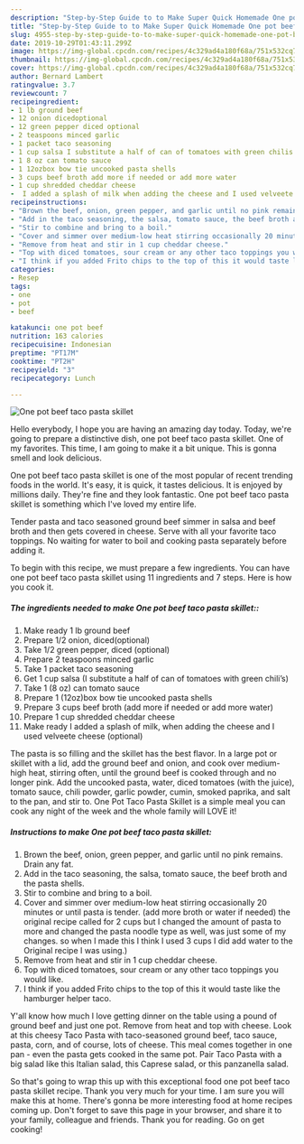 ```yaml
---
description: "Step-by-Step Guide to to Make Super Quick Homemade One pot beef taco pasta skillet"
title: "Step-by-Step Guide to to Make Super Quick Homemade One pot beef taco pasta skillet"
slug: 4955-step-by-step-guide-to-to-make-super-quick-homemade-one-pot-beef-taco-pasta-skillet
date: 2019-10-29T01:43:11.299Z
image: https://img-global.cpcdn.com/recipes/4c329ad4a180f68a/751x532cq70/one-pot-beef-taco-pasta-skillet-recipe-main-photo.jpg
thumbnail: https://img-global.cpcdn.com/recipes/4c329ad4a180f68a/751x532cq70/one-pot-beef-taco-pasta-skillet-recipe-main-photo.jpg
cover: https://img-global.cpcdn.com/recipes/4c329ad4a180f68a/751x532cq70/one-pot-beef-taco-pasta-skillet-recipe-main-photo.jpg
author: Bernard Lambert
ratingvalue: 3.7
reviewcount: 7
recipeingredient:
- 1 lb ground beef
- 12 onion dicedoptional
- 12 green pepper diced optional
- 2 teaspoons minced garlic
- 1 packet taco seasoning
- 1 cup salsa I substitute a half of can of tomatoes with green chilis
- 1 8 oz can tomato sauce
- 1 12ozbox bow tie uncooked pasta shells
- 3 cups beef broth add more if needed or add more water
- 1 cup shredded cheddar cheese
-  I added a splash of milk when adding the cheese and I used velveete cheese optional
recipeinstructions:
- "Brown the beef, onion, green pepper, and garlic until no pink remains. Drain any fat."
- "Add in the taco seasoning, the salsa, tomato sauce, the beef broth and the pasta shells."
- "Stir to combine and bring to a boil."
- "Cover and simmer over medium-low heat stirring occasionally 20 minutes or until pasta is tender. (add more broth or water if needed) the original recipe called for 2 cups but I changed the amount of pasta to more and changed the pasta noodle type as well, was just some of my changes. so when I made this I think I used 3 cups I did add water to the Original recipe I was using.)"
- "Remove from heat and stir in 1 cup cheddar cheese."
- "Top with diced tomatoes, sour cream or any other taco toppings you would like."
- "I think if you added Frito chips to the top of this it would taste like the hamburger helper taco."
categories:
- Resep
tags:
- one
- pot
- beef

katakunci: one pot beef
nutrition: 163 calories
recipecuisine: Indonesian
preptime: "PT17M"
cooktime: "PT2H"
recipeyield: "3"
recipecategory: Lunch

---
```



![One pot beef taco pasta skillet](https://img-global.cpcdn.com/recipes/4c329ad4a180f68a/751x532cq70/one-pot-beef-taco-pasta-skillet-recipe-main-photo.jpg)

Hello everybody, I hope you are having an amazing day today. Today, we're going to prepare a distinctive dish, one pot beef taco pasta skillet. One of my favorites. This time, I am going to make it a bit unique. This is gonna smell and look delicious.

One pot beef taco pasta skillet is one of the most popular of recent trending foods in the world. It's easy, it is quick, it tastes delicious. It is enjoyed by millions daily. They're fine and they look fantastic. One pot beef taco pasta skillet is something which I've loved my entire life.

Tender pasta and taco seasoned ground beef simmer in salsa and beef broth and then gets covered in cheese. Serve with all your favorite taco toppings. No waiting for water to boil and cooking pasta separately before adding it.


To begin with this recipe, we must prepare a few ingredients. You can have one pot beef taco pasta skillet using 11 ingredients and 7 steps. Here is how you cook it.

##### The ingredients needed to make One pot beef taco pasta skillet::

1. Make ready 1 lb ground beef
1. Prepare 1/2 onion, diced(optional)
1. Take 1/2 green pepper, diced (optional)
1. Prepare 2 teaspoons minced garlic
1. Take 1 packet taco seasoning
1. Get 1 cup salsa (I substitute a half of can of tomatoes with green chili’s)
1. Take 1 (8 oz) can tomato sauce
1. Prepare 1 (12oz)box bow tie uncooked pasta shells
1. Prepare 3 cups beef broth (add more if needed or add more water)
1. Prepare 1 cup shredded cheddar cheese
1. Make ready  I added a splash of milk, when adding the cheese and I used velveete cheese (optional)


The pasta is so filling and the skillet has the best flavor. In a large pot or skillet with a lid, add the ground beef and onion, and cook over medium-high heat, stirring often, until the ground beef is cooked through and no longer pink. Add the uncooked pasta, water, diced tomatoes (with the juice), tomato sauce, chili powder, garlic powder, cumin, smoked paprika, and salt to the pan, and stir to. One Pot Taco Pasta Skillet is a simple meal you can cook any night of the week and the whole family will LOVE it! 

##### Instructions to make One pot beef taco pasta skillet:

1. Brown the beef, onion, green pepper, and garlic until no pink remains. Drain any fat.
1. Add in the taco seasoning, the salsa, tomato sauce, the beef broth and the pasta shells.
1. Stir to combine and bring to a boil.
1. Cover and simmer over medium-low heat stirring occasionally 20 minutes or until pasta is tender. (add more broth or water if needed) the original recipe called for 2 cups but I changed the amount of pasta to more and changed the pasta noodle type as well, was just some of my changes. so when I made this I think I used 3 cups I did add water to the Original recipe I was using.)
1. Remove from heat and stir in 1 cup cheddar cheese.
1. Top with diced tomatoes, sour cream or any other taco toppings you would like.
1. I think if you added Frito chips to the top of this it would taste like the hamburger helper taco.


Y&#39;all know how much I love getting dinner on the table using a pound of ground beef and just one pot. Remove from heat and top with cheese. Look at this cheesy Taco Pasta with taco-seasoned ground beef, taco sauce, pasta, corn, and of course, lots of cheese. This meal comes together in one pan - even the pasta gets cooked in the same pot. Pair Taco Pasta with a big salad like this Italian salad, this Caprese salad, or this panzanella salad. 

So that's going to wrap this up with this exceptional food one pot beef taco pasta skillet recipe. Thank you very much for your time. I am sure you will make this at home. There's gonna be more interesting food at home recipes coming up. Don't forget to save this page in your browser, and share it to your family, colleague and friends. Thank you for reading. Go on get cooking!
